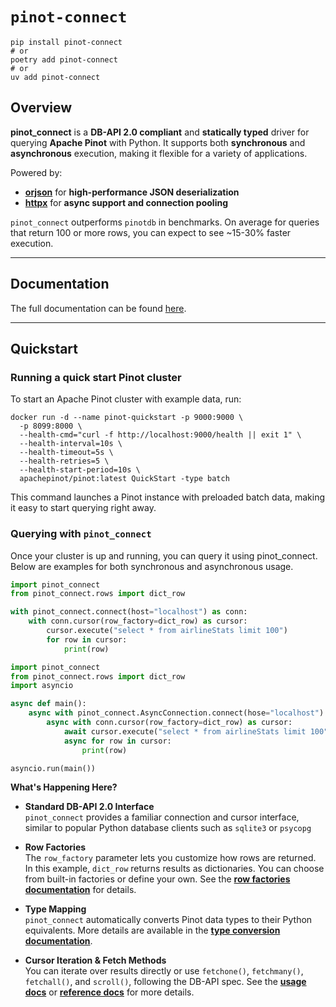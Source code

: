 # `pinot-connect`
```shell
pip install pinot-connect
# or
poetry add pinot-connect
# or
uv add pinot-connect
```



## Overview
**pinot_connect** is a **DB-API 2.0 compliant** and **statically typed** driver for querying **Apache Pinot** with 
Python. It supports both **synchronous** and **asynchronous** execution, making it flexible for a variety of 
applications.

Powered by:

- [**orjson**](https://github.com/ijl/orjson) for **high-performance JSON deserialization**
- [**httpx**](https://www.python-httpx.org) for **async support and connection pooling**

`pinot_connect` outperforms `pinotdb` in benchmarks.  On average for queries that return 100 or more rows, you can 
expect to see ~15-30% faster execution. 

---
## Documentation
The full documentation can be found [here]().

---
## Quickstart

### Running a quick start Pinot cluster
To start an Apache Pinot cluster with example data, run:
```shell
docker run -d --name pinot-quickstart -p 9000:9000 \
  -p 8099:8000 \
  --health-cmd="curl -f http://localhost:9000/health || exit 1" \
  --health-interval=10s \
  --health-timeout=5s \
  --health-retries=5 \
  --health-start-period=10s \
  apachepinot/pinot:latest QuickStart -type batch
```
This command launches a Pinot instance with preloaded batch data, making it easy to start querying right away.

### Querying with `pinot_connect`
Once your cluster is up and running, you can query it using pinot_connect. Below are examples for both synchronous and 
asynchronous usage.

``` py title="Sync example"
import pinot_connect
from pinot_connect.rows import dict_row

with pinot_connect.connect(host="localhost") as conn:
    with conn.cursor(row_factory=dict_row) as cursor:
        cursor.execute("select * from airlineStats limit 100")
        for row in cursor:
            print(row)
```

``` py title="Async example"
import pinot_connect
from pinot_connect.rows import dict_row
import asyncio

async def main():
    async with pinot_connect.AsyncConnection.connect(hose="localhost") as conn:
        async with conn.cursor(row_factory=dict_row) as cursor:
            await cursor.execute("select * from airlineStats limit 100")
            async for row in cursor:
                print(row)

asyncio.run(main())
```

**What's Happening Here?**

- **Standard DB-API 2.0 Interface**  
  `pinot_connect` provides a familiar connection and cursor interface, similar to popular Python database clients such as
  `sqlite3` or `psycopg`

- **Row Factories**  
  The `row_factory` parameter lets you customize how rows are returned. In this example, `dict_row` returns results as
  dictionaries. You can choose from built-in factories or define your own. See the 
  [**row factories documentation**](usage/row_factories.md) for details.

- **Type Mapping**  
  `pinot_connect` automatically converts Pinot data types to their Python equivalents. More details are available in the 
  [**type conversion documentation**](usage/type_conversion.md).

- **Cursor Iteration & Fetch Methods**  
  You can iterate over results directly or use `fetchone()`, `fetchmany()`, `fetchall()`, and `scroll()`, following the 
  DB-API spec. See the [**usage docs**](usage) or [**reference docs**](reference/cursor.md) for more details.

